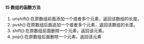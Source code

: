   #### 15 数组的函数方法 

   1. unshift():在原数组前面添加一个或者多个元素，返回该数组的长度。 
   2. push():在原数组后面追加一个或者多个元素，返回该数组的长度。 
   3. shift():在原数组前面删除一个元素，返回该元素。 
   4. pop():在原数组后面删除一个元素，返回该元素
